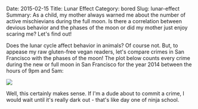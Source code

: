 Date: 2015-02-15
Title: Lunar Effect
Category: bored
Slug: lunar-effect
Summary: As a child, my mother always warned me about the number of active mischievians during the full moon. Is there a correlation between devious behavior and the phases of the moon or did my mother just enjoy scaring me? Let's find out!


Does the lunar cycle affect behavior in animals?  Of course not. But, to appease my raw gluten-free vegan readers,
let's compare crimes in San Francisco with the phases of the moon! The plot below counts every crime during the new or
full moon in San Francisco for the year 2014 between the hours of 9pm and 5am:

<img src="/assets/2015/lunar-effect/lunar-effect.png" style='margin-top:10px;display:block;margin:auto;'>

Well, this certainly makes sense. If I'm a dude about to commit a crime, I would wait until it's really dark out -
that's like day one of ninja school.


